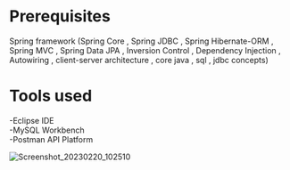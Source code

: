 # Prerequisites
Spring framework (Spring Core , Spring JDBC , Spring Hibernate-ORM , Spring MVC , Spring Data JPA , Inversion Control , Dependency Injection , Autowiring , client-server architecture , core java , sql , jdbc concepts)

# Tools used
  -Eclipse IDE  
  -MySQL Workbench  
  -Postman API Platform
  
![Screenshot_20230220_102510](https://user-images.githubusercontent.com/73352918/220301034-2b1d7cf6-2b84-4e54-add4-f122ee63f531.png)

